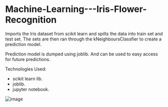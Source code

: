 # Machine-Learning---Iris-Flower-Recognition

Imports the Iris dataset from scikit learn and spilts the data into train set and test set. The sets are then ran through the kNeighboursClassfier to create a prediction model. 

Prediction model is dumped using joblib. And can be used to easy access for future predictions. 

Technologies Used:
  * scikit learn lib.
  * joblib. 
  * jupyter notebook. 


![image](https://user-images.githubusercontent.com/89990638/159824731-8876501b-eabb-48b2-89f4-5dc5cf51d7e0.png)
